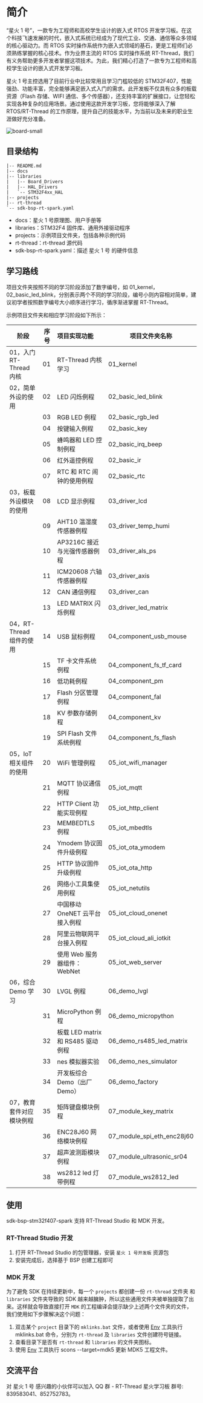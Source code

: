 # 简介

“星火 1 号”，一款专为工程师和高校学生设计的嵌入式 RTOS 开发学习板。在这个科技飞速发展的时代，嵌入式系统已经成为了现代工业、交通、通信等众多领域的核心驱动力。而 RTOS 实时操作系统作为嵌入式领域的基石，更是工程师们必须熟练掌握的核心技术。作为业界主流的 RTOS 实时操作系统 RT-Thread，我们有义务帮助更多开发者掌握这项技术。为此，我们精心打造了一款专为工程师和高校学生设计的嵌入式开发学习板。

星火 1 号主控选用了目前行业中比较常用且学习门槛较低的 STM32F407，性能强劲、功能丰富，完全能够满足嵌入式入门的需求。此开发板不仅具有众多的板载资源（Flash 存储、WIFI 通信、多个传感器），还支持丰富的扩展接口，让您轻松实现各种复杂的应用场景。通过使用这款开发学习板，您将能够深入了解 RTOS/RT-Thread 的工作原理，提升自己的技能水平，为当前以及未来的职业生涯做好充分准备。

![board-small](docs/images/board-small.jpg)

## 目录结构

```
|-- README.md
|-- docs
|-- libraries
|   |-- Board_Drivers
|   |-- HAL_Drivers
|   `-- STM32F4xx_HAL
|-- projects
|-- rt-thread
`-- sdk-bsp-rt-spark.yaml
```

- docs：星火 1 号原理图、用户手册等
- libraries：STM32F4 固件库、通用外接驱动程序
- projects：示例项目文件夹，包括各种示例代码
- rt-thread：rt-thread 源代码
- sdk-bsp-rt-spark.yaml：描述 星火 1 号 的硬件信息

## 学习路线

项目文件夹按照不同的学习阶段添加了数字编号，如 01_kernel，02_basic_led_blink，分别表示两个不同的学习阶段，编号小则内容相对简单，建议初学者按照数字编号大小顺序进行学习，循序渐进掌握 RT-Thread。

示例项目文件夹和相应学习阶段如下所示：


| 阶段                     | 序号 | 项目实现功能                      | 项目文件夹名称             |
| ------------------------ | ---- | :-------------------------------- | -------------------------- |
| 01，入门 RT-Thread 内核  | 01   | RT-Thread 内核学习                | 01_kernel                  |
| 02，简单外设的使用       | 02   | LED 闪烁例程                      | 02_basic_led_blink         |
|                          | 03   | RGB LED 例程                      | 02_basic_rgb_led           |
|                          | 04   | 按键输入例程                      | 02_basic_key               |
|                          | 05   | 蜂鸣器和 LED 控制例程             | 02_basic_irq_beep          |
|                          | 06   | 红外遥控例程                      | 02_basic_ir                |
|                          | 07   | RTC 和 RTC 闹钟的使用例程         | 02_basic_rtc               |
| 03，板载外设模块的使用   | 08   | LCD 显示例程                      | 03_driver_lcd              |
|                          | 09   | AHT10 温湿度传感器例程            | 03_driver_temp_humi        |
|                          | 10   | AP3216C 接近与光强传感器例程      | 03_driver_als_ps           |
|                          | 11   | ICM20608 六轴传感器例程           | 03_driver_axis             |
|                          | 12   | CAN 通信例程                      | 03_driver_can              |
|                          | 13   | LED MATRIX 闪烁例程               | 03_driver_led_matrix       |
| 04，RT-Thread 组件的使用 | 14   | USB 鼠标例程                      | 04_component_usb_mouse     |
|                          | 15   | TF 卡文件系统例程                 | 04_component_fs_tf_card    |
|                          | 16   | 低功耗例程                        | 04_component_pm            |
|                          | 17   | Flash 分区管理例程                | 04_component_fal           |
|                          | 18   | KV 参数存储例程                   | 04_component_kv            |
|                          | 19   | SPI Flash 文件系统例程            | 04_component_fs_flash      |
| 05，IoT 相关组件的使用   | 20   | WiFi 管理例程                     | 05_iot_wifi_manager        |
|                          | 21   | MQTT 协议通信例程                 | 05_iot_mqtt                |
|                          | 22   | HTTP Client 功能实现例程          | 05_iot_http_client         |
|                          | 23   | MEMBEDTLS 例程                    | 05_iot_mbedtls             |
|                          | 24   | Ymodem 协议固件升级例程           | 05_iot_ota_ymodem          |
|                          | 25   | HTTP 协议固件升级例程             | 05_iot_ota_http            |
|                          | 26   | 网络小工具集使用例程              | 05_iot_netutils            |
|                          | 27   | 中国移动 OneNET 云平台接入例程    | 05_iot_cloud_onenet        |
|                          | 28   | 阿里云物联网平台接入例程          | 05_iot_cloud_ali_iotkit    |
|                          | 29   | 使用 Web 服务器组件：WebNet       | 05_iot_web_server          |
| 06，综合 Demo 学习       | 30   | LVGL 例程                         | 06_demo_lvgl               |
|                          | 31   | MicroPython 例程                  | 06_demo_micropython        |
|                          | 32   | 板载 LED matrix 和 RS485 驱动例程 | 06_demo_rs485_led_matrix   |
|                          | 33   | nes 模拟器实验                    | 06_demo_nes_simulator      |
|                          | 34   | 开发板综合 Demo（出厂 Demo）      | 06_demo_factory            |
| 07，教育套件对应模块例程 | 35   | 矩阵键盘模块例程                  | 07_module_key_matrix       |
|                          | 36   | ENC28J60 网络模块例程             | 07_module_spi_eth_enc28j60 |
|                          | 37   | 超声波测距模块例程                | 07_module_ultrasonic_sr04  |
|                          | 38   | ws2812 led 灯带例程              | 07_module_ws2812_led       |

## 使用

sdk-bsp-stm32f407-spark 支持 RT-Thread Studio 和 MDK 开发。

### RT-Thread Studio 开发

1. 打开 RT-Thread Studio 的包管理器，安装 ` 星火 1 号开发板 ` 资源包
2. 安装完成后，选择基于 BSP 创建工程即可

### MDK 开发

为了避免 SDK 在持续更新中，每一个 `projects` 都创建一份 `rt-thread` 文件夹 和 `libraries` 文件夹导致的 SDK 越来越臃肿，所以这些通用文件夹被单独提取了出来。这样就会导致直接打开 `MDK` 的工程编译会提示缺少上述两个文件夹的文件，我们使用如下步骤解决这个问题：

1. 双击某个 `project` 目录下的 `mklinks.bat` 文件，或者使用 [Env](https://club.rt-thread.org/ask/question/5699.html) 工具执行 mklinks.bat 命令，分别为 `rt-thread` 及 `libraries` 文件创建符号链接。
2. 查看目录下是否有 `rt-thread` 和 `libraries` 的文件夹图标。
3. 使用 [Env](https://club.rt-thread.org/ask/question/5699.html) 工具执行 scons --target=mdk5 更新 MDK5 工程文件。

## 交流平台

对 星火 1 号 感兴趣的小伙伴可以加入 QQ 群 - RT-Thread 星火学习板 群号: 839583041、852752783。


